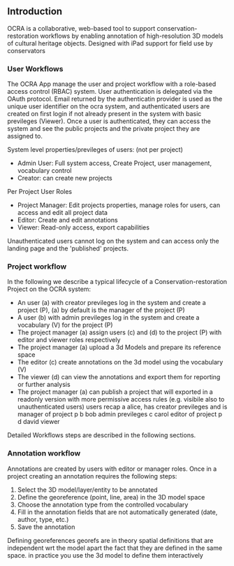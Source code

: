 ## Introduction

OCRA is a collaborative, web-based tool to support conservation-restoration workflows by enabling annotation of high-resolution 3D models of cultural heritage objects. Designed with iPad support for field use by conservators

### User Workflows
The OCRA App manage the user and project workflow with a role-based access control (RBAC) system. User authentication is delegated via the OAuth protocol. Email returned by the authenticatin provider is used as the unique user identifier on the ocra system, and authenticated users are created on first login if not already present in the system with basic previleges (Viewer). 
Once a user is authenticated, they can access the system and see the public projects and the private project they are assigned to.

System level properties/previleges of users: (not per project)
- Admin User: Full system access, Create Project, user management, vocabulary control 
- Creator: can create new projects

Per Project User Roles 
- Project Manager: Edit projects properties, manage roles for users, can access and edit all project data
- Editor: Create and edit annotations
- Viewer: Read-only access, export capabilities

Unauthenticated users cannot log on the system and can access only the landing page and the 'published' projects.

### Project workflow
In the following we describe a typical lifecycle of a Conservation-restoration Project on the OCRA system:
- An user (a) with creator previleges log in the system and create a project (P), (a) by default is the manager of the project (P)
- A user (b) with admin previleges log in the system and create a vocabulary (V) for the project (P)
- The project manager (a) assign users (c) and (d) to the project (P) with editor and viewer roles respectively
- The project manager (a) upload a 3d Models and prepare its reference space 
- The editor (c) create annotations on the 3d model using the vocabulary (V)
- The viewer (d) can view the annotations and export them for reporting or further analysis
- The project manager (a) can publish a project that will exported in a readonly version with more permissive access rules (e.g. visibile also to unauthenticated users)
users recap
a alice, has creator previleges and is manager of project p
b bob admin previleges 
c carol editor of project p
d david viewer




Detailed Workflows steps are described in the following sections.

### Annotation workflow
Annotations are created by users with editor or manager roles. 
Once in a project creating an annotation requires the following steps:
1. Select the 3D model/layer/entity to be annotated
2. Define the georeference (point, line, area) in the 3D model space
3. Choose the annotation type from the controlled vocabulary
4. Fill in the annotation fields that are not automatically generated (date, author, type, etc.)
5. Save the annotation

Defining georeferences
georefs are in theory spatial definitions that are independent wrt the model apart the fact that they are defined in the same space. in practice you use the 3d model to define them interactively

